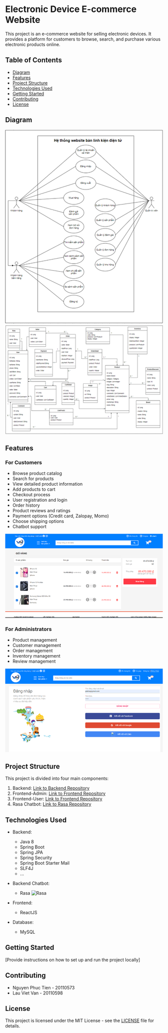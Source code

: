 # Electronic Device E-commerce Website

This project is an e-commerce website for selling electronic devices. It provides a platform for customers to browse, search, and purchase various electronic products online.

## Table of Contents

- [Diagram](#diagram)
- [Features](#features)
- [Project Structure](#project-structure)
- [Technologies Used](#technologies-used)
- [Getting Started](#getting-started)
- [Contributing](#contributing)
- [License](#license)

## Diagram

![Use Case Diagram](image/image.png)
![Class Diagram](image/class-diagram.png)

## Features

### For Customers

- Browse product catalog
- Search for products
- View detailed product information
- Add products to cart
- Checkout process
- User registration and login
- Order history
- Product reviews and ratings
- Payment options (Credit card, Zalopay, Momo)
- Choose shipping options
- Chatbot support

![Customer Features](image/visual1.png)

### For Administrators

- Product management
- Customer management
- Order management
- Inventory management
- Review management

![Admin Features](image/visual2.png)

## Project Structure

This project is divided into four main components:

1. Backend: [Link to Backend Repository](https://github.com/nguyenphuctien4865/Ecommerce_server)
2. Frontend-Admin: [Link to Frontend Repository](https://github.com/UTE-Ecommerce-Chatbot/Ecommerce_admin)
3. Frontend-User: [Link to Frontend Repository](https://github.com/UTE-Ecommerce-Chatbot/Ecommerce_client)
4. Rasa Chatbot: [Link to Rasa Repository](https://github.com/UTE-Ecommerce-Chatbot/Ecommerce_Chatbot)

## Technologies Used

- Backend:
  - Java 8
  - Spring Boot
  - Spring JPA
  - Spring Security
  - Spring Boot Starter Mail
  - SLF4J
  - ...
- Backend Chatbot:

  - Rasa
    ![Rasa](image/rasa_logo_horizontal_purple-3.png)

- Frontend:
  - ReactJS
- Database:
  - MySQL

## Getting Started

[Provide instructions on how to set up and run the project locally]

## Contributing

- Nguyen Phuc Tien - 20110573
- Lau Viet Van - 20110598

## License

This project is licensed under the MIT License - see the [LICENSE](LICENSE) file for details.
